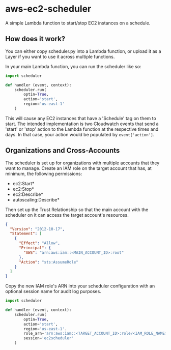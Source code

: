 # aws-ec2-scheduler
A simple Lambda function to start/stop EC2 instances on a schedule.

## How does it work?

You can either copy scheduler.py into a Lambda function, or upload it as a Layer if you want to use it across multiple functions.

In your main Lambda function, you can run the scheduler like so:

```python
import scheduler

def handler (event, context):
    scheduler.run(
        optin=True,
        action='start',
        region='us-east-1'
    )
```

This will cause any EC2 instances that have a 'Schedule' tag on them to start.  The intended implementation is two Cloudwatch events that send a 'start' or 'stop' action to the Lambda function at the respective times and days.  In that case, your action would be populated by ``event['action']``.

## Organizations and Cross-Accounts

The scheduler is set up for organizations with multiple accounts that they want to manage.  Create an IAM role on the target account that has, at minimum, the following permissions:

- ec2:Start*
- ec2:Stop*
- ec2:Describe*
- autoscaling:Describe*

Then set up the Trust Relationship so that the main account with the scheduler on it can access the target account's resources.

```json
{
  "Version": "2012-10-17",
  "Statement": [
    {
      "Effect": "Allow",
      "Principal": {
        "AWS": "arn:aws:iam::<MAIN_ACCOUNT_ID>:root"
      },
      "Action": "sts:AssumeRole"
    }
  ]
}
```


Copy the new IAM role's ARN into your scheduler configuration with an optional session name for audit log purposes.

```python
import scheduler

def handler (event, context):
    scheduler.run(
        optin=True,
        action='start',
        region='us-east-1'.
        role_arn='arn:aws:iam::<TARGET_ACCOUNT_ID>:role/<IAM_ROLE_NAME>',
        session='ec2scheduler'
    )
```
